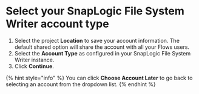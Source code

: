 # Select your SnapLogic File System Writer account type

1. Select the project **Location** to save your account information. The default shared option will share the account with all your Flows users.&#x20;
2. Select the **Account Type** as configured in your SnapLogic File System Writer instance.&#x20;
3. Click **Continue**.

{% hint style="info" %}
You can click **Choose Account Later** to go back to selecting an account from the dropdown list.
{% endhint %}
